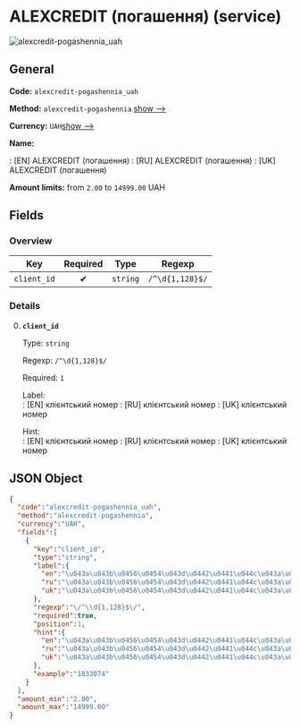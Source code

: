 
# ALEXCREDIT (погашення) (service) 
![alexcredit-pogashennia_uah](https://static.openfintech.io/payout_methods/alexcredit-pogashennia_uah/logo.svg?w=400&c=v0.59.26#w24)  

## General 
 
**Code:** `alexcredit-pogashennia_uah` 
 
**Method:** `alexcredit-pogashennia` 
[show -->](#) 
 
**Currency:** `UAH`[show -->](#) 
 
**Name:** 
 
:	[EN] ALEXCREDIT (погашення) 
:	[RU] ALEXCREDIT (погашення) 
:	[UK] ALEXCREDIT (погашення) 
 
**Amount limits:** from `2.00` to `14999.00` UAH 

## Fields 

### Overview 

|Key|Required|Type|Regexp| 
|:---:|:---:|:---:|:---:| 
|`client_id`|✔|`string`|`/^\d{1,128}$/`| 
 

### Details 
 
0. **`client_id`** 
 
	Type: `string` 
 
	Regexp: `/^\d{1,128}$/` 
 
	Required: `1` 
 
	Label:  
	: [EN] клієнтський номер 
	: [RU] клієнтський номер 
	: [UK] клієнтський номер 
 
	Hint:  
	: [EN] клієнтський номер 
	: [RU] клієнтський номер 
	: [UK] клієнтський номер 
 

## JSON Object 

```json
{
  "code":"alexcredit-pogashennia_uah",
  "method":"alexcredit-pogashennia",
  "currency":"UAH",
  "fields":[
    {
      "key":"client_id",
      "type":"string",
      "label":{
        "en":"\u043a\u043b\u0456\u0454\u043d\u0442\u0441\u044c\u043a\u0438\u0439 \u043d\u043e\u043c\u0435\u0440",
        "ru":"\u043a\u043b\u0456\u0454\u043d\u0442\u0441\u044c\u043a\u0438\u0439 \u043d\u043e\u043c\u0435\u0440",
        "uk":"\u043a\u043b\u0456\u0454\u043d\u0442\u0441\u044c\u043a\u0438\u0439 \u043d\u043e\u043c\u0435\u0440"
      },
      "regexp":"\/^\\d{1,128}$\/",
      "required":true,
      "position":1,
      "hint":{
        "en":"\u043a\u043b\u0456\u0454\u043d\u0442\u0441\u044c\u043a\u0438\u0439 \u043d\u043e\u043c\u0435\u0440",
        "ru":"\u043a\u043b\u0456\u0454\u043d\u0442\u0441\u044c\u043a\u0438\u0439 \u043d\u043e\u043c\u0435\u0440",
        "uk":"\u043a\u043b\u0456\u0454\u043d\u0442\u0441\u044c\u043a\u0438\u0439 \u043d\u043e\u043c\u0435\u0440"
      },
      "example":"1833074"
    }
  ],
  "amount_min":"2.00",
  "amount_max":"14999.00"
}
```  
